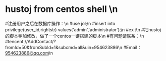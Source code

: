 # hustoj from centos shell \n
#注册用户之后在数据库操作：\n
#use jol;\n
#insert into privilege(user_id,rightstr) values('admin','administrator');\n
#exit\n
#把hustoj的脚本稍加修改，做了一个centos一键搭建的脚本\n
#有问题请联系：\n
#tencent://AddContact/?fromId=50&fromSubId=1&subcmd=all&uin=954623886\n
#Email：954623886@qq.com\n
